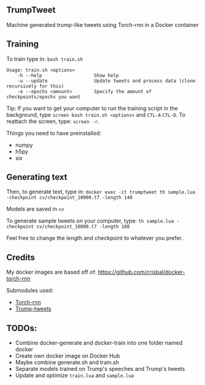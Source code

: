 ## TrumpTweet
Machine generated trump-like tweets using Torch-rnn in a Docker container

## Training
To train type in:
`bash train.sh`

```
Usage: train.sh <options>
    -h --help                   Show help
    -u --update                 Update tweets and process data (clone recursively for this)
    -e --epochs <amount>        Specify the amount of checkpoints/epochs you want
```
Tip: If you want to get your computer to run the training script in the background, type `screen bash train.sh <options>` and `CTL-A` `CTL-D`. To reattach the screen, type: `screen -r`.

Things you need to have preinstalled:
- numpy
- h5py
- six

## Generating text
Then, to generate text, type in:
`docker exec -it trumptweet th sample.lua -checkpoint cv/checkpoint_10000.t7 -length 140`

Models are saved in `cv`

To generate sample tweets on your computer, type:
`th sample.lua -checkpoint cv/checkpoint_10000.t7 -length 180`

Feel free to change the length and checkpoint to whatever you prefer.

## Credits
My docker images are based off of: https://github.com/crisbal/docker-torch-rnn

Submodules used:

- [Torch-rnn](https://github.com/jcjohnson/torch-rnn)
- [Trump-tweets](https://github.com/bpb27/trump_tweet_data_archive)

## TODOs:
- Combine docker-generate and docker-train into one folder named docker
- Create own docker image on Docker Hub
- Maybe combine generate.sh and train.sh
- Separate models trained on Trump's speeches and Trump's tweets
- Update and optimize `train.lua` and `sample.lua`

